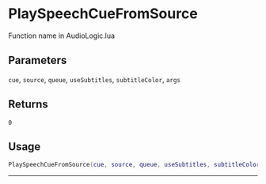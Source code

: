 # PlaySpeechCueFromSource
Function name in AudioLogic.lua
## Parameters
`cue`, `source`, `queue`, `useSubtitles`, `subtitleColor`, `args`
## Returns
`0`
## Usage
```lua
PlaySpeechCueFromSource(cue, source, queue, useSubtitles, subtitleColor, args)
```
---

